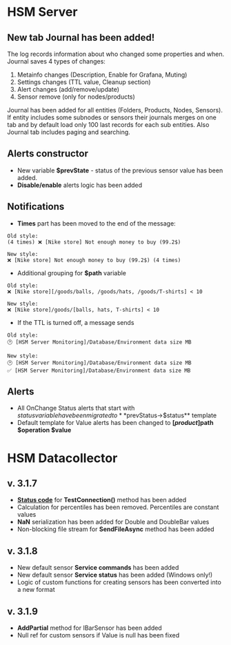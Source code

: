 # HSM Server

## New tab Journal has been added!

The log records information about who changed some properties and when. Journal saves 4 types of changes:

1. Metainfo changes (Description, Enable for Grafana, Muting)
2. Settings changes (TTL value, Cleanup section)
3. Alert changes (add/remove/update)
4. Sensor remove (only for nodes/products)

Journal has been added for all entities (Folders, Products, Nodes, Sensors). If entity includes some subnodes or sensors their journals merges on one tab and by default load only 100 last records for each sub entities. Also Journal tab includes paging and searching.

## Alerts constructor
* New variable **$prevState** - status of the previous sensor value has been added.
* **Disable/enable** alerts logic has been added

## Notifications
* **Times** part has been moved to the end of the message: 
```
Old style:
(4 times) ❌ [Nike store] Not enough money to buy (99.2$) 

New style:
❌ [Nike store] Not enough money to buy (99.2$) (4 times)
```
* Additional grouping for **$path** variable
```
Old style:
❌ [Nike store][/goods/balls, /goods/hats, /goods/T-shirts] < 10

New style:
❌ [Nike store]/goods/[balls, hats, T-shirts] < 10 
```
* If the TTL is turned off, a message sends
```
Old style:
🕑 [HSM Server Monitoring]/Database/Environment data size MB

New style:
🕑 [HSM Server Monitoring]/Database/Environment data size MB
✅ [HSM Server Monitoring]/Database/Environment data size MB
```

## Alerts
* All OnChange Status alerts that start with $status variable have been migrated to **$prevStatus->$status** template
* Default template for Value alerts has been changed to __[$product]$path $operation $value__

# HSM Datacollector

## v. 3.1.7
* [**Status code**](https://learn.microsoft.com/en-us/dotnet/api/system.net.httpstatuscode?view=net-7.0) for **TestConnection()** method has been added
* Calculation for percentiles has been removed. Percentiles are constant values
* **NaN** serialization has been added for Double and DoubleBar values
* Non-blocking file stream for **SendFileAsync** method has been added

## v. 3.1.8
* New default sensor **Service commands** has been added
* New default sensor **Service status** has been added (Windows only!)
* Logic of custom functions for creating sensors has been converted into a new format

## v. 3.1.9
* **AddPartial** method for IBarSensor has been added
* Null ref for custom sensors if Value is null has been fixed